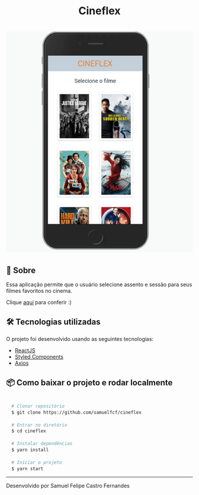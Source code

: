<h1 align="center">Cineflex</h1>

<h1 align="center">
  <img src="src/assets/cineflex.gif"></img>
</h1>

## 🔖 Sobre

Essa aplicação permite que o usuário selecione assento e sessão para seus filmes favoritos no cinema.

Clique [aqui](cineflex-swart.vercel.app) para conferir :)

## 🛠 Tecnologias utilizadas

O projeto foi desenvolvido usando as seguintes tecnologias:

- [ReactJS](https://reactjs.org)
- [Styled Components](https://styled-components.com/)
- [Axios](https://www.npmjs.com/package/axios)

## 📦 Como baixar o projeto e rodar localmente

```bash

  # Clonar repositório
  $ git clone https://github.com/samuelfcf/cineflex

  # Entrar no diretório
  $ cd cineflex

  # Instalar dependências
  $ yarn install

  # Iniciar o projeto
  $ yarn start
```

---

Desenvolvido por Samuel Felipe Castro Fernandes

